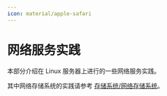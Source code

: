 ```yaml
---
icon: material/apple-safari
---
```


# 网络服务实践

本部分介绍在 Linux 服务器上进行的一些网络服务实践。

其中网络存储系统的实践请参考 [存储系统/网络存储系统](/docs/ops/storage/network.md)。
